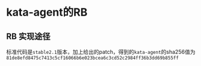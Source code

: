 # kata-agent的RB

## RB 实现途径

标准代码是`stable2.1`版本，加上给出的patch，得到的`kata-agent`的sha256值为
`81de8efd8475c7413c5cf16066b6e023bcea6c3cd52c2984ff36b3dd69b855ff`
